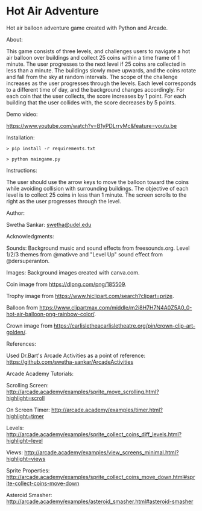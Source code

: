 # Hot Air Adventure

Hot air balloon adventure game created with Python and Arcade.

About:

This game consists of three levels, and challenges users to navigate a hot air balloon over buildings and collect 25 coins within a time frame of 1 minute.
The user progresses to the next level if 25 coins are collected in less than a minute. 
The buildings slowly move upwards, and the coins rotate and fall from the sky at random intervals. The scope of the challenge increases as the user progresses through the levels.
Each level corresponds to a different time of day, and the background changes accordingly. For each coin that the user collects, the score increases by 1 point. 
For each building that the user collides with, the score decreases by 5 points. 


Demo video: 


https://www.youtube.com/watch?v=B1yPDLrryMc&feature=youtu.be



Installation:
```
> pip install -r requirements.txt
```
```
> python maingame.py
```
Instructions:

The user should use the arrow keys to move the balloon toward the coins while avoiding collision with surrounding buildings.
The objective of each level is to collect 25 coins in less than 1 minute. The screen scrolls to the right as the user progresses through the level.

Author:

Swetha Sankar: swetha@udel.edu

Acknowledgments:

Sounds: 
Background music and sound effects from freesounds.org. Level 1/2/3 themes from @mativve and "Level Up" sound effect from @dersuperanton. 

Images: 
Background images created with canva.com.

Coin image from https://dlpng.com/png/185509. 

Trophy image from https://www.hiclipart.com/search?clipart=prize. 

Balloon from https://www.clipartmax.com/middle/m2i8H7H7N4A0Z5A0_0-hot-air-balloon-png-rainbow-color/. 

Crown image from https://carlisletheacarlisletheatre.org/pin/crown-clip-art-golden/. 

References:

Used Dr.Bart's Arcade Activities as a point of reference: https://github.com/swetha-sankar/ArcadeActivities

Arcade Academy Tutorials:

Scrolling Screen: http://arcade.academy/examples/sprite_move_scrolling.html?highlight=scroll

On Screen Timer: http://arcade.academy/examples/timer.html?highlight=timer

Levels: http://arcade.academy/examples/sprite_collect_coins_diff_levels.html?highlight=level

Views: http://arcade.academy/examples/view_screens_minimal.html?highlight=views

Sprite Properties: http://arcade.academy/examples/sprite_collect_coins_move_down.html#sprite-collect-coins-move-down

Asteroid Smasher: http://arcade.academy/examples/asteroid_smasher.html#asteroid-smasher